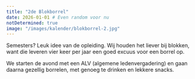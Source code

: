 ```yaml
---
title: "2de Blokborrel"
date: 2026-01-01 # Even random voor nu
notDetermined: true
image: "/images/kalender/blokborrel-2.jpg"
---
```


Semesters? Leuk idee van de opleiding. Wij houden het liever bij blokken, want die leveren vier keer per jaar een goed excuus voor een borrel op.

We starten de avond met een ALV (algemene ledenvergadering) en gaan daarna gezellig borrelen, met genoeg te drinken en lekkere snacks.
